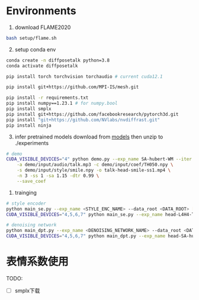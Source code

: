 # Environments

1. download FLAME2020
```bash
bash setup/flame.sh
```
2. setup conda env
```bash
conda create -n diffposetalk python=3.8
conda activate diffposetalk

pip install torch torchvision torchaudio # current cuda12.1

pip install git+https://github.com/MPI-IS/mesh.git

pip install -r requirements.txt
pip install numpy==1.23.1 # for numpy.bool
pip install smplx
pip install git+https://github.com/facebookresearch/pytorch3d.git
pip install "git+https://github.com/NVlabs/nvdiffrast.git"
pip install ninja

```

3. infer
pretrained models
download from [models](https://drive.google.com/drive/folders/1pOwtK95u8O1qG_CiRdD8YcvuKSlFEk-b?usp=sharing)
then unzip to ./experiments
```bash
# demo
CUDA_VISIBLE_DEVICES="4" python demo.py --exp_name SA-hubert-WM --iter 100000 \
    -a demo/input/audio/talk.mp3 -c demo/input/coef/TH050.npy \
    -s demo/input/style/smile.npy -o talk-head-smile-ss1.mp4 \
    -n 3 -ss 1 -sa 1.15 -dtr 0.99 \
    --save_coef
```

1. trainging
```bash
# style encoder
python main_se.py --exp_name <STYLE_ENC_NAME> --data_root <DATA_ROOT> [--no_head_pose]
CUDA_VISIBLE_DEVICES="4,5,6,7" python main_se.py --exp_name head-L4H4-T0.1-BS32-1 --data_root datasets/TFHP_SMPLX/lmdb

# denoising network
python main_dpt.py --exp_name <DENOISING_NETWORK_NAME> --data_root <DATA_ROOT> --use_indicator --scheduler Warmup --audio_model hubert --style_enc_ckpt <PATH_TO_STYLE_ENC_CKPT> [--no_head_pose]
CUDA_VISIBLE_DEVICES="4,5,6,7" python main_dpt.py --exp_name head-SA-hubert-WM --data_root datasets/TFHP_SMPLX/lmdb --use_indicator --scheduler Warmup --audio_model hubert --style_enc_ckpt experiments/SE/head-L4H4-T0.1-BS32-240824_204353/checkpoints/iter_0010000.pt

```

# 表情系数使用


TODO:
- [ ] smplx下载


